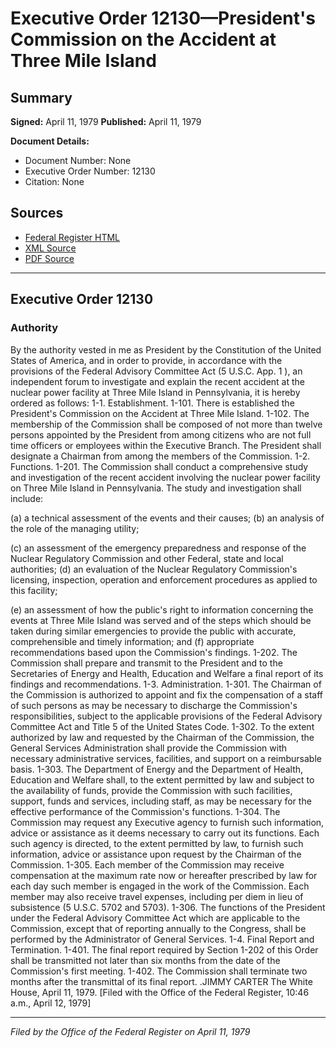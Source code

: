 # Executive Order 12130—President's Commission on the Accident at Three Mile Island

## Summary

**Signed:** April 11, 1979
**Published:** April 11, 1979

**Document Details:**
- Document Number: None
- Executive Order Number: 12130
- Citation: None

## Sources
- [Federal Register HTML](https://www.presidency.ucsb.edu/documents/executive-order-12130-presidents-commission-the-accident-three-mile-island)
- [XML Source](None)
- [PDF Source](None)

---

## Executive Order 12130

### Authority

By the authority vested in me as President by the Constitution of the United States of America, and in order to provide, in accordance with the provisions of the Federal Advisory Committee Act (5 U.S.C. App. 1 ), an independent forum to investigate and explain the recent accident at the nuclear power facility at Three Mile Island in Pennsylvania, it is hereby ordered as follows:
1-1. Establishment.
1-101. There is established the President's Commission on the Accident at Three Mile Island.
1-102. The membership of the Commission shall be composed of not more than twelve persons appointed by the President from among citizens who are not full time officers or employees within the Executive Branch. The President shall designate a Chairman from among the members of the Commission.
1-2. Functions.
1-201. The Commission shall conduct a comprehensive study and investigation of the recent accident involving the nuclear power facility on Three Mile Island in Pennsylvania. The study and investigation shall include:

(a) a technical assessment of the events and their causes;
(b) an analysis of the role of the managing utility;

(c) an assessment of the emergency preparedness and response of the Nuclear Regulatory Commission and other Federal, state and local authorities;
(d) an evaluation of the Nuclear Regulatory Commission's licensing, inspection, operation and enforcement procedures as applied to this facility;

(e) an assessment of how the public's right to information concerning the events at Three Mile Island was served and of the steps which should be taken during similar emergencies to provide the public with accurate, comprehensible and timely information; and
(f) appropriate recommendations based upon the Commission's findings.
1-202. The Commission shall prepare and transmit to the President and to the Secretaries of Energy and Health, Education and Welfare a final report of its findings and recommendations.
1-3. Administration.
1-301. The Chairman of the Commission is authorized to appoint and fix the compensation of a staff of such persons as may be necessary to discharge the Commission's responsibilities, subject to the applicable provisions of the Federal Advisory Committee Act and Title 5 of the United States Code.
1-302. To the extent authorized by law and requested by the Chairman of the Commission, the General Services Administration shall provide the Commission with necessary administrative services, facilities, and support on a reimbursable basis.
1-303. The Department of Energy and the Department of Health, Education and Welfare shall, to the extent permitted by law and subject to the availability of funds, provide the Commission with such facilities, support, funds and services, including staff, as may be necessary for the effective performance of the Commission's functions.
1-304. The Commission may request any Executive agency to furnish such information, advice or assistance as it deems necessary to carry out its functions. Each such agency is directed, to the extent permitted by law, to furnish such information, advice or assistance upon request by the Chairman of the Commission.
1-305. Each member of the Commission may receive compensation at the maximum rate now or hereafter prescribed by law for each day such member is engaged in the work of the Commission. Each member may also receive travel expenses, including per diem in lieu of subsistence (5 U.S.C. 5702 and 5703).
1-306. The functions of the President under the Federal Advisory Committee Act which are applicable to the Commission, except that of reporting annually to the Congress, shall be performed by the Administrator of General Services.
1-4. Final Report and Termination.
1-401. The final report required by Section 1-202 of this Order shall be transmitted not later than six months from the date of the Commission's first meeting.
1-402. The Commission shall terminate two months after the transmittal of its final report.
.JIMMY CARTER
The White House,
April 11, 1979.
[Filed with the Office of the Federal Register, 10:46 a.m., April 12, 1979]

---

*Filed by the Office of the Federal Register on April 11, 1979*
